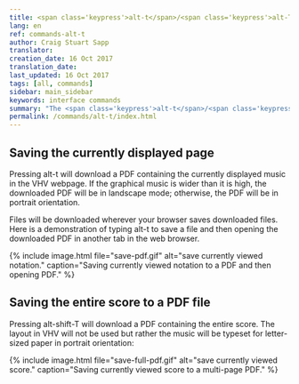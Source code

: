 ```yaml
---
title: <span class='keypress'>alt-t</span>/<span class='keypress'>alt-T</span>
lang: en
ref: commands-alt-t
author: Craig Stuart Sapp
translator: 
creation_date: 16 Oct 2017
translation_date: 
last_updated: 16 Oct 2017
tags: [all, commands]
sidebar: main_sidebar
keywords: interface commands 
summary: "The <span class='keypress'>alt-t</span>/<span class='keypress'>alt-T</span> commands download PDF files of the current page or full score."
permalink: /commands/alt-t/index.html
---
```



## Saving the currently displayed page

Pressing <span class="keypress">alt-t</span> will download a PDF
containing the currently displayed music in the VHV webpage.  If the
graphical music is wider than it is high, the downloaded PDF will be 
in landscape mode; otherwise, the PDF will be in portrait orientation.

Files will be downloaded wherever your browser saves downloaded files.  Here
is a demonstration of typing <span class="keypress">alt-t</span> to save
a file and then opening the downloaded PDF in another tab in the web browser.

{% include image.html
	file="save-pdf.gif"
	alt="save currently viewed notation."
	caption="Saving currently viewed notation to a PDF and then opening PDF."
%}

## Saving the entire score to a PDF file

Pressing <span class="keypress">alt-shift-T</span> will download a PDF
containing the entire score.  The layout in VHV will not be used but
rather the music will be typeset for letter-sized paper in portrait
orientation:

{% include image.html
	file="save-full-pdf.gif"
	alt="save currently viewed score."
	caption="Saving currently viewed score to a multi-page PDF."
%}



